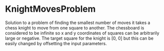 # KnightMovesProblem

Solution to a problem of finding the smallest number of moves it takes a chess knight to move from one square to another. The chessboard is considered to be infinite so x and y coordinates of squares can be arbitrarily large or negative. The target square for the knight is [0, 0] but this can be easily changed by offsetting the input parameters.
